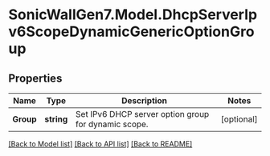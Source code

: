 # SonicWallGen7.Model.DhcpServerIpv6ScopeDynamicGenericOptionGroup

## Properties

Name | Type | Description | Notes
------------ | ------------- | ------------- | -------------
**Group** | **string** | Set IPv6 DHCP server option group for dynamic scope. | [optional] 

[[Back to Model list]](../README.md#documentation-for-models) [[Back to API list]](../README.md#documentation-for-api-endpoints) [[Back to README]](../README.md)

